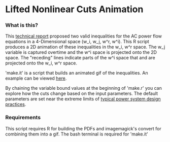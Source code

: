 Lifted Nonlinear Cuts Animation
=====

### What is this?
This [technical report](http://arxiv.org/abs/1512.04644) proposed two valid inequalities for the AC power flow equations in a 4-Dimensional space (w_i, w_j, w^r, w^i).
This R script produces a 2D animation of these inequalities in the w_i, w^r space.
The w_j variable is captured overtime and the w^i space is projected onto the 2D space.
The "receding" lines indicate parts of the w^i space that and are projected onto the w_i, w^r space.

'make.it' is a script that builds an animated gif of the inequalities.  An example can be viewed [here](https://imgur.com/gallery/7JjPfy6).

By chaining the variable bound values at the beginning of 'make.r' you can explore how the cuts change based on the input parameters.  The default parameters are set near the extreme limits of [typical power system design practices](https://books.google.com/books/about/Power_System_Stability_and_Control.html?id=2cbvyf8Ly4AC).

### Requirements
This script requires R for building the PDFs and imagemagick's convert for combining them into a gif.  The bash terminal is required for 'make.it'

